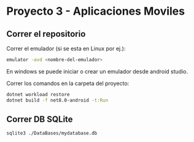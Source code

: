 # Proyecto 3 - Aplicaciones Moviles

## Correr el repositorio

Correr el emulador (si se esta en Linux por ej.):

```bash
emulator -avd <nombre-del-emulador>
```

En windows se puede iniciar o crear un emulador desde android studio.

Correr los comandos en la carpeta del proyecto:

```bash
dotnet workload restore
dotnet build -f net8.0-android -t:Run
```

## Correr DB SQLite

```bash
sqlite3 ./DataBases/mydatabase.db
```
